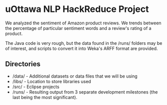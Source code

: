 uOttawa NLP HackReduce Project
==============================

We analyzed the sentiment of Amazon product reviews. We trends between the
percentage of particular sentiment words and a review's rating of a product.

The Java code is very rough, but the data found in the /runs/ folders may
be of interest, and scripts to convert it into Weka's ARFF format are
provided.

Directories
-----------

- /data/ - Additional datasets or data files that we will be using
- /libs/ - Location to store libraries used
- /src/ - Eclipse projects
- /runs/ - Resulting output from 3 separate development milestones (the last being the most significant).
